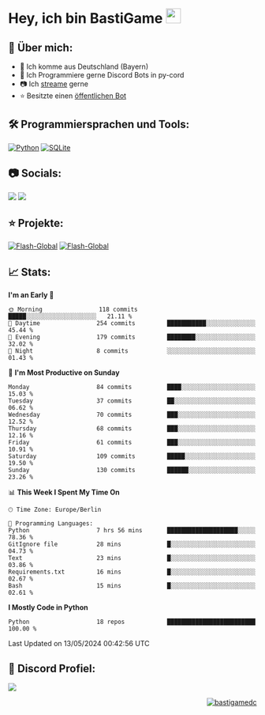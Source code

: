 # Hey, ich bin BastiGame <img src="https://raw.githubusercontent.com/MartinHeinz/MartinHeinz/master/wave.gif" width="30px">

## 📌 Über mich:
- 📍 Ich komme aus Deutschland (Bayern)
- 📝 Ich Programmiere gerne Discord Bots in py-cord
- 📷 Ich [streame](https://twitch.tv/bastigametv) gerne
- ⭐ Besitzte einen [öffentlichen Bot](https://discord.com/api/oauth2/authorize?client_id=1169681232532099112&permissions=430302428277&scope=bot%20applications.commands)

## 🛠️ Programmiersprachen und Tools:
[![Python](https://img.shields.io/badge/python-3670A0?style=for-the-badge&logo=python&logoColor=ffdd54)](https://github.com/Pycord-Development/pycord)
[![SQLite](https://img.shields.io/badge/sqlite-%2307405e.svg?style=for-the-badge&logo=sqlite&logoColor=white)](https://github.com/sqlite/sqlite)


## 📷 Socials:  
[![](https://img.shields.io/badge/Discord-5865F2?logo=discord&logoColor=white&style=for-the-badge)]([https://discord.com/users/203208036053942272](https://discord.gg/Pnw5vEjRZ5))
[![](https://img.shields.io/twitch/status/silbergecko_tv?style=for-the-badge&logo=twitch&logoColor=white&color=purple)](https://twitch.tv/bastigametv)

## ⭐ Projekte:
[![Flash-Global](https://img.shields.io/badge/Flash_Global-00A966?style=for-the-badge&logo=wechat&logoColor=white)](https://discord.com/api/oauth2/authorize?client_id=1169681232532099112&permissions=430302428277&scope=bot%20applications.commands)
[![Flash-Global](https://img.shields.io/badge/FlashBot-00A966?style=for-the-badge&logo=wechat&logoColor=white)](https://discord.com/api/oauth2/authorize?client_id=1111374314340626433&permissions=1497266007286&scope=bot%20applications.commands)

## 📈 Stats:
<!--START_SECTION:waka-->
**I'm an Early 🐤** 

```text
🌞 Morning                118 commits         █████░░░░░░░░░░░░░░░░░░░░   21.11 % 
🌆 Daytime                254 commits         ███████████░░░░░░░░░░░░░░   45.44 % 
🌃 Evening                179 commits         ████████░░░░░░░░░░░░░░░░░   32.02 % 
🌙 Night                  8 commits           ░░░░░░░░░░░░░░░░░░░░░░░░░   01.43 % 
```
📅 **I'm Most Productive on Sunday** 

```text
Monday                   84 commits          ████░░░░░░░░░░░░░░░░░░░░░   15.03 % 
Tuesday                  37 commits          ██░░░░░░░░░░░░░░░░░░░░░░░   06.62 % 
Wednesday                70 commits          ███░░░░░░░░░░░░░░░░░░░░░░   12.52 % 
Thursday                 68 commits          ███░░░░░░░░░░░░░░░░░░░░░░   12.16 % 
Friday                   61 commits          ███░░░░░░░░░░░░░░░░░░░░░░   10.91 % 
Saturday                 109 commits         █████░░░░░░░░░░░░░░░░░░░░   19.50 % 
Sunday                   130 commits         ██████░░░░░░░░░░░░░░░░░░░   23.26 % 
```


📊 **This Week I Spent My Time On** 

```text
🕑︎ Time Zone: Europe/Berlin

💬 Programming Languages: 
Python                   7 hrs 56 mins       ████████████████████░░░░░   78.36 % 
GitIgnore file           28 mins             █░░░░░░░░░░░░░░░░░░░░░░░░   04.73 % 
Text                     23 mins             █░░░░░░░░░░░░░░░░░░░░░░░░   03.86 % 
Requirements.txt         16 mins             █░░░░░░░░░░░░░░░░░░░░░░░░   02.67 % 
Bash                     15 mins             █░░░░░░░░░░░░░░░░░░░░░░░░   02.61 % 
```

**I Mostly Code in Python** 

```text
Python                   18 repos            █████████████████████████   100.00 % 
```




 Last Updated on 13/05/2024 00:42:56 UTC
<!--END_SECTION:waka-->

## 🔎 Discord Profiel:
<a href="https://discord.com/users/1018150165489668227"><img src="https://lanyard.cnrad.dev/api/1018150165489668227"><p/>

<p align="right">
  <img align="center" src="https://komarev.com/ghpvc/?username=bastigamedc&label=Profile%20views&color=0e75b6&style=flat" alt="bastigamedc"/>
</p>
